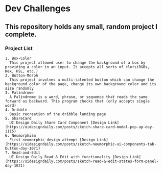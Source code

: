 # Dev Challenges

## This repository holds any small, random project I complete. 

### Project List

    1. Box-Color
      This project allowed user to change the background of a box by providing a color in an input. It accepts all sorts of clors(RGBs, Hex, HSL, etc.)
    2. Button-Morph
      This project involves a multi-talented button which can change the background color of the page, change its own background color and its size randomly
    3. Palindrome
      A Palindrome is a word, phrase, or sequence that reads the same forward as backward. This program checks that (only accepts single word)
    4. Dribble
      Basic recreation of the dribble landing page
    5. ShareCard
      UI Design Daily Share Card Component [Design Link] (https://uidesigndaily.com/posts/sketch-share-card-modal-pop-up-day-1115)
    6. Neumorphism
      First neumorphic design attempt [Design Link] (https://uidesigndaily.com/posts/sketch-neumorphic-ui-components-tab-button-day-1071)
    7. Read-and-Edit
      UI Design Daily Read & Edit with functionality [Design Link] (https://uidesigndaily.com/posts/sketch-read-&-edit-states-form-panel-day-1021)